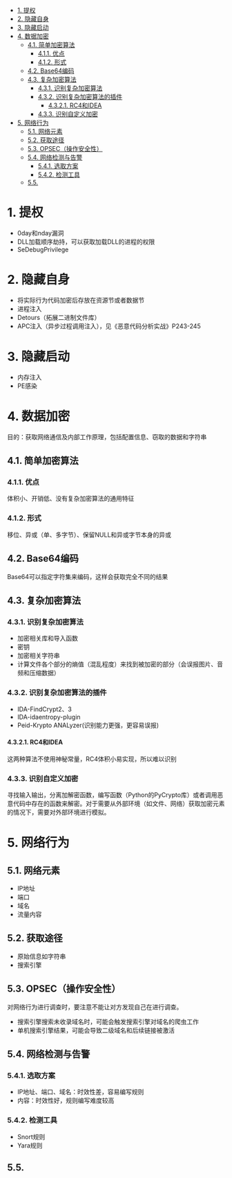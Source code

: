 <!-- TOC -->

- [1. 提权](#1-提权)
- [2. 隐藏自身](#2-隐藏自身)
- [3. 隐藏启动](#3-隐藏启动)
- [4. 数据加密](#4-数据加密)
    - [4.1. 简单加密算法](#41-简单加密算法)
        - [4.1.1. 优点](#411-优点)
        - [4.1.2. 形式](#412-形式)
    - [4.2. Base64编码](#42-base64编码)
    - [4.3. 复杂加密算法](#43-复杂加密算法)
        - [4.3.1. 识别复杂加密算法](#431-识别复杂加密算法)
        - [4.3.2. 识别复杂加密算法的插件](#432-识别复杂加密算法的插件)
            - [4.3.2.1. RC4和IDEA](#4321-rc4和idea)
        - [4.3.3. 识别自定义加密](#433-识别自定义加密)
- [5. 网络行为](#5-网络行为)
    - [5.1. 网络元素](#51-网络元素)
    - [5.2. 获取途径](#52-获取途径)
    - [5.3. OPSEC（操作安全性）](#53-opsec操作安全性)
    - [5.4. 网络检测与告警](#54-网络检测与告警)
        - [5.4.1. 选取方案](#541-选取方案)
        - [5.4.2. 检测工具](#542-检测工具)
    - [5.5.](#55)

<!-- /TOC -->
# 1. 提权
* 0day和nday漏洞
* DLL加载顺序劫持，可以获取加载DLL的进程的权限
* SeDebugPrivilege
# 2. 隐藏自身
* 将实际行为代码加密后存放在资源节或者数据节
* 进程注入
* Detours（拓展二进制文件库）
* APC注入（异步过程调用注入），见《恶意代码分析实战》P243-245
# 3. 隐藏启动
* 内存注入
* PE感染
# 4. 数据加密
目的：获取网络通信及内部工作原理，包括配置信息、窃取的数据和字符串
## 4.1. 简单加密算法
### 4.1.1. 优点
体积小、开销低、没有复杂加密算法的通用特征
### 4.1.2. 形式
移位、异或（单、多字节）、保留NULL和异或字节本身的异或
## 4.2. Base64编码
Base64可以指定字符集来编码，这样会获取完全不同的结果
## 4.3. 复杂加密算法
### 4.3.1. 识别复杂加密算法
* 加密相关库和导入函数
* 密钥
* 加密相关字符串
* 计算文件各个部分的熵值（混乱程度）来找到被加密的部分（会误报图片、音频和压缩数据）
### 4.3.2. 识别复杂加密算法的插件
* IDA-FindCrypt2、3
* IDA-idaentropy-plugin
* Peid-Krypto ANALyzer(识别能力更强，更容易误报)
#### 4.3.2.1. RC4和IDEA
这两种算法不使用神秘常量，RC4体积小易实现，所以难以识别
### 4.3.3. 识别自定义加密
寻找输入输出，分离加解密函数，编写函数（Python的PyCrypto库）或者调用恶意代码中存在的函数来解密。对于需要从外部环境（如文件、网络）获取加密元素的情况下，需要对外部环境进行模拟。
# 5. 网络行为
## 5.1. 网络元素
* IP地址
* 端口
* 域名
* 流量内容
## 5.2. 获取途径
* 原始信息如字符串
* 搜索引擎
## 5.3. OPSEC（操作安全性）
对网络行为进行调查时，要注意不能让对方发现自己在进行调查。
* 搜索引擎搜索未收录域名时，可能会触发搜索引擎对域名的爬虫工作
* 单机搜索引擎结果，可能会导致二级域名和后续链接被激活
## 5.4. 网络检测与告警
### 5.4.1. 选取方案
* IP地址、端口、域名：时效性差，容易编写规则
* 内容：时效性好，规则编写难度较高
### 5.4.2. 检测工具
* Snort规则
* Yara规则
## 5.5. #
